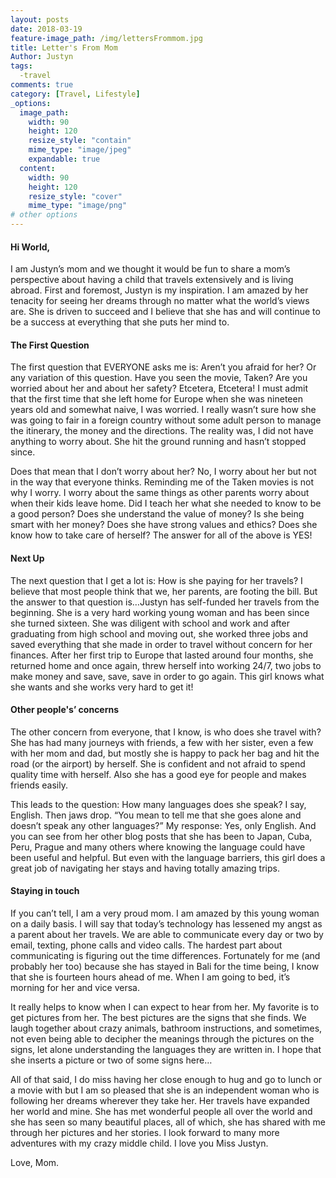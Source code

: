 ```yaml
---
layout: posts
date: 2018-03-19
feature-image_path: /img/lettersFrommom.jpg
title: Letter's From Mom
Author: Justyn
tags:
  -travel
comments: true
category: [Travel, Lifestyle]
_options:
  image_path:
    width: 90
    height: 120
    resize_style: "contain"
    mime_type: "image/jpeg"
    expandable: true
  content:
    width: 90
    height: 120
    resize_style: "cover"
    mime_type: "image/png"
# other options
---
```

####   Hi World,

I am Justyn’s mom and we thought it would be fun to share a mom’s perspective about having a child that travels extensively and is living abroad. First and foremost, Justyn is my inspiration. I am amazed by her tenacity for seeing her dreams through no matter what the world’s views are. She is driven to succeed and I believe that she has and will continue to be a success at everything that she puts her mind to.

####   The First Question

The first question that EVERYONE asks me is: Aren’t you afraid for her? Or any variation of this question. Have you seen the movie, Taken? Are you worried about her and about her safety? Etcetera, Etcetera! I must admit that the first time that she left home for Europe when she was nineteen years old and somewhat naive, I was worried. I really wasn’t sure how she was going to fair in a foreign country without some adult person to manage the itinerary, the money and the directions. The reality was, I did not have anything to worry about. She hit the ground running and hasn’t stopped since.

Does that mean that I don’t worry about her? No, I worry about her but not in the way that everyone thinks. Reminding me of the Taken movies is not why I worry. I worry about the same things as other parents worry about when their kids leave home. Did I teach her what she needed to know to be a good person? Does she understand the value of money? Is she being smart with her money? Does she have strong values and ethics? Does she know how to take care of herself? The answer for all of the above is YES!

####   Next Up

The next question that I get a lot is: How is she paying for her travels? I believe that most people think that we, her parents, are footing the bill. But the answer to that question is…Justyn has self-funded her travels from the beginning. She is a very hard working young woman and has been since she turned sixteen. She was diligent with school and work and after graduating from high school and moving out, she worked three jobs and saved everything that she made in order to travel without concern for her finances. After her first trip to Europe that lasted around four months, she returned home and once again, threw herself into working 24/7, two jobs to make money and save, save, save in order to go again. This girl knows what she wants and she works very hard to get it!

####   Other people's’ concerns

The other concern from everyone, that I know, is who does she travel with? She has had many journeys with friends, a few with her sister, even a few with her mom and dad, but mostly she is happy to pack her bag and hit the road (or the airport) by herself. She is confident and not afraid to spend quality time with herself. Also she has a good eye for people and makes friends easily.

This leads to the question: How many languages does she speak? I say, English. Then jaws drop. “You mean to tell me that she goes alone and doesn’t speak any other languages?” My response: Yes, only English. And you can see from her other blog posts that she has been to Japan, Cuba, Peru, Prague and many others where knowing the language could have been useful and helpful. But even with the language barriers, this girl does a great job of navigating her stays and having totally amazing trips.

####   Staying in touch

If you can’t tell, I am a very proud mom. I am amazed by this young woman on a daily basis. I will say that today’s technology has lessened my angst as a parent about her travels. We are able to communicate every day or two by email, texting, phone calls and video calls. The hardest part about communicating is figuring out the time differences. Fortunately for me (and probably her too) because she has stayed in Bali for the time being, I know that she is fourteen hours ahead of me. When I am going to bed, it’s morning for her and vice versa.

It really helps to know when I can expect to hear from her. My favorite is to get pictures from her. The best pictures are the signs that she finds. We laugh together about crazy animals, bathroom instructions, and sometimes, not even being able to decipher the meanings through the pictures on the signs, let alone understanding the languages they are written in. I hope that she inserts a picture or two of some signs here…

All of that said, I do miss having her close enough to hug and go to lunch or a movie with but I am so pleased that she is an independent woman who is following her dreams wherever they take her. Her travels have expanded her world and mine. She has met wonderful people all over the world and she has seen so many beautiful places, all of which, she has shared with me through her pictures and her stories. I look forward to many more adventures with my crazy middle child. I love you Miss Justyn.

Love, Mom.

